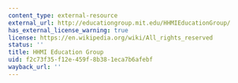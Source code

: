 ```yaml
---
content_type: external-resource
external_url: http://educationgroup.mit.edu/HHMIEducationGroup/
has_external_license_warning: true
license: https://en.wikipedia.org/wiki/All_rights_reserved
status: ''
title: HHMI Education Group
uid: f2c73f35-f12e-459f-8b38-1eca7b6afebf
wayback_url: ''
---
```

